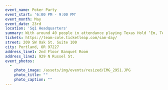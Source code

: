```yaml
---
event_name: Poker Party
event_start: '6:00 PM - 9:00 PM'
event_month: May
event_date: 23rd
location: 'Sq1 Headquarters'
summary: With around 40 people in attendance playing Texas Hold ‘Em, Team Cole was able to support families in the are going through trouble. Cole Hexum made a special appearance at the tournament and played with the attendees. RSVP to john@sq1.com if interested
tickets: https://team-cole.ticketleap.com/sam-day/
street: 209 SW Oak St. Suite 100
city: Portland, OR 97227
address_line1: 2nd Floor Banquet Room
address_line2: 929 N Russel St.
event_photos:
  -
    photo_image: /assets/img/events/resized/IMG_2951.JPG
    photo_title: ""
    photo_caption: ""
---
```

